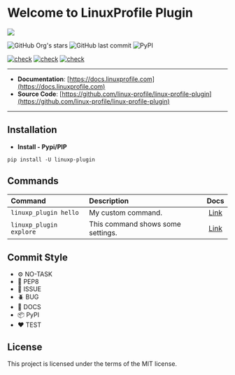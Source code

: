 # Welcome to LinuxProfile Plugin

<img src="https://github.com/linux-profile/linux-profile-plugin/blob/master/docs/linuxp.png?raw=true">

![GitHub Org's stars](https://img.shields.io/github/stars/linux-profile?label=LinuxProfile&style=flat-square)
![GitHub last commit](https://img.shields.io/github/last-commit/linux-profile/linux-profile-plugin?style=flat-square)
![PyPI](https://img.shields.io/pypi/v/linuxp-plugin)

[![check](https://github.com/linux-profile/linux-profile-plugin/actions/workflows/python-publish-pypi.yml/badge.svg)](https://github.com/linux-profile/linux-profile-plugin/actions/workflows/python-publish-pypi.yml)
[![check](https://github.com/linux-profile/linux-profile-plugin/actions/workflows/python-publish-pypi-test.yml/badge.svg)](https://github.com/linux-profile/linux-profile-plugin/actions/workflows/python-publish-pypi-test.yml)
[![check](https://github.com/linux-profile/linux-profile-plugin/actions/workflows/python-app-code.yml/badge.svg)](https://github.com/linux-profile/linux-profile-plugin/actions/workflows/python-app-code.yml)

---

- **Documentation**: [https://docs.linuxprofile.com](https://docs.linuxprofile.com)
- **Source Code**: [https://github.com/linux-profile/linux-profile-plugin](https://github.com/linux-profile/linux-profile-plugin)

---

## Installation

- **Install - Pypi/PIP**

```
pip install -U linuxp-plugin
```

## Commands

| Command               | Description                                                                           | Docs      |
|:--------------------- |:------------------------------------------------------------------------------------- | :-------: | 
| ``linuxp_plugin hello``      | My custom command.                                                                    | [Link](#) |
| ``linuxp_plugin explore``    | This command shows some settings.                                                     | [Link](#) |


## Commit Style
- ⚙️ NO-TASK
- 📝 PEP8
- 📌 ISSUE
- 🪲 BUG
- 📘 DOCS
- 📦 PyPI
- ❤️️ TEST

## License

This project is licensed under the terms of the MIT license.
